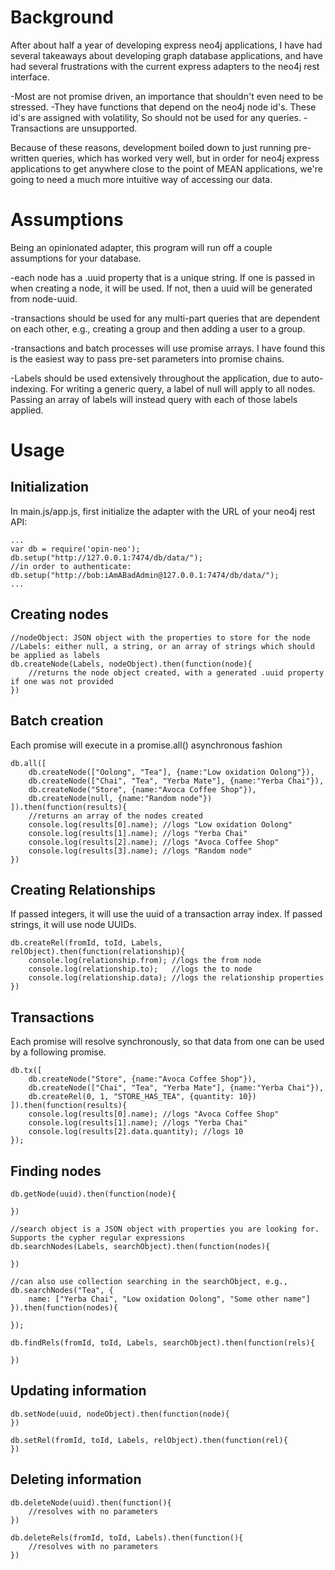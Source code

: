 Background
==============

After about half a year of developing express neo4j applications, I have had several takeaways about developing graph database applications, and have had several frustrations with the current express adapters to the neo4j rest interface. 

-Most are not promise driven, an importance that shouldn't even need to be stressed.
-They  have functions that depend on the neo4j node id's. These id's are assigned with volatility, So should not be used for any queries.
-Transactions are unsupported.

Because of these reasons, development boiled down to just running pre-written queries, which has worked very well, but in order for neo4j express applications to get anywhere close to the point of MEAN applications, we're going to need a much more intuitive way of accessing our data.

Assumptions
==============

Being an opinionated adapter, this program will run off a couple assumptions for your database.

-each node has a .uuid property that is a unique string. If one is passed in when creating a node, it will be used. If not, then a uuid will be generated from node-uuid.

-transactions should be used for any multi-part queries that are dependent on each other, e.g., creating a group and then adding a user to a group.

-transactions and batch processes will use promise arrays. I have found this is the easiest way to pass pre-set parameters into promise chains. 

-Labels should be used extensively throughout the application, due to auto-indexing. For writing a generic query, a label of null will apply to all nodes. Passing an array of labels will instead query with each of those labels applied.

Usage
===============

Initialization
---------------
In main.js/app.js, first initialize the adapter with the URL of your neo4j rest API:

	...
	var db = require('opin-neo');
	db.setup("http://127.0.0.1:7474/db/data/");
	//in order to authenticate:
	db.setup("http://bob:iAmABadAdmin@127.0.0.1:7474/db/data/");
	...

Creating nodes
---------------
	//nodeObject: JSON object with the properties to store for the node
	//Labels: either null, a string, or an array of strings which should be applied as labels
	db.createNode(Labels, nodeObject).then(function(node){
		//returns the node object created, with a generated .uuid property if one was not provided
	})

Batch creation
----------------
Each promise will execute in a promise.all() asynchronous fashion

	db.all([
		db.createNode(["Oolong", "Tea"], {name:"Low oxidation Oolong"}),
		db.createNode(["Chai", "Tea", "Yerba Mate"], {name:"Yerba Chai"}),
		db.createNode("Store", {name:"Avoca Coffee Shop"}),
		db.createNode(null, {name:"Random node"})
	]).then(function(results){
		//returns an array of the nodes created
		console.log(results[0].name); //logs "Low oxidation Oolong"
		console.log(results[1].name); //logs "Yerba Chai"
		console.log(results[2].name); //logs "Avoca Coffee Shop"
		console.log(results[3].name); //logs "Random node"
	})

Creating Relationships
--------------
If passed integers, it will use the uuid of a transaction array index. If passed strings, it will use node UUIDs. 

	db.createRel(fromId, toId, Labels, relObject).then(function(relationship){
		console.log(relationship.from); //logs the from node
		console.log(relationship.to); 	//logs the to node
		console.log(relationship.data);	//logs the relationship properties
	}) 

Transactions
-----------------------
Each promise will resolve synchronously, so that data from one can be used by a following promise.

	db.tx([
		db.createNode("Store", {name:"Avoca Coffee Shop"}),
		db.createNode(["Chai", "Tea", "Yerba Mate"], {name:"Yerba Chai"}),
		db.createRel(0, 1, "STORE_HAS_TEA", {quantity: 10})
	]).then(function(results){
		console.log(results[0].name); //logs "Avoca Coffee Shop"
		console.log(results[1].name); //logs "Yerba Chai"
		console.log(results[2].data.quantity); //logs 10	
	});

Finding nodes
--------------
	db.getNode(uuid).then(function(node){

	})

	//search object is a JSON object with properties you are looking for. Supports the cypher regular expressions
	db.searchNodes(Labels, searchObject).then(function(nodes){

	})

	//can also use collection searching in the searchObject, e.g.,
	db.searchNodes("Tea", {
		name: ["Yerba Chai", "Low oxidation Oolong", "Some other name"]
	}).then(function(nodes){

	});

	db.findRels(fromId, toId, Labels, searchObject).then(function(rels){

	})

Updating information
--------------------
	db.setNode(uuid, nodeObject).then(function(node){
	})

	db.setRel(fromId, toId, Labels, relObject).then(function(rel){
	})	

Deleting information
--------------------
	db.deleteNode(uuid).then(function(){
		//resolves with no parameters	
	})

	db.deleteRels(fromId, toId, Labels).then(function(){
		//resolves with no parameters
	})	